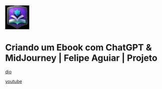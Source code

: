 ![alt text](image.png)

# Criando um Ebook com ChatGPT & MidJourney | Felipe Aguiar | Projeto

[dio](https://web.dio.me/lab/criando-um-ebook-com-chatgpt-midjourney/learning/4ccf3a39-46fc-4ca7-8c26-17899e35da5b)

[youtube](https://www.youtube.com/playlist?list=PLUFkgDlXfnjuX-_pClPXwSGsvrpGOy3fA)
